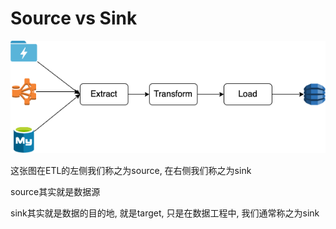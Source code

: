 # Source vs Sink

![ETL处理流程](../images/what-is-etl.png)

这张图在ETL的左侧我们称之为source, 在右侧我们称之为sink

source其实就是数据源

sink其实就是数据的目的地, 就是target, 只是在数据工程中, 我们通常称之为sink